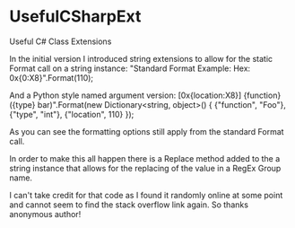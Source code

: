# UsefulCSharpExt
Useful C# Class Extensions

In the initial version I introduced string extensions to allow for the static Format call on a string instance:
"Standard Format Example: Hex: 0x{0:X8}".Format(110);

And a Python style named argument version:
[0x{location:X8}] {function}({type} bar)".Format(new Dictionary<string, object>()
                {
                    {"function", "Foo"},
                    {"type", "int"},
                    {"location", 110}
                });
                
As you can see the formatting options still apply from the standard Format call.

In order to make this all happen there is a Replace method added to the a string instance that allows for the 
replacing of the value in a RegEx Group name.

I can't take credit for that code as I found it randomly online at some point and cannot seem to find the 
stack overflow link again. So thanks anonymous author!
